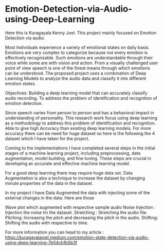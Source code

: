 # Emotion-Detection-via-Audio-using-Deep-Learning

Here this is Kuragayala Kenny Joel.
This project mainly focused on Emotion Detection via audio.

Most Individuals experience a variety of emotional states on daily basis. Emotions are very complex to categorize because not every emotion is effectively recognizable. Such emotions are understandable through their voice while some are with vision and action. From a visually challenged user point of view speech is one of the finest means through which emotions can be understood. The proposed project uses a combination of Deep Learning Models to analyze the audio data and classify it into different emotion states.

Objectives:
Building a deep learning model that can accurately classify audio recording.
To address the problem of identification and recognition of emotion detection.


Since speech varies from person to person and has a behavioral impact in understanding of personality. This research work focus using deep learning as a methodology to address this problem of identification and recognition. Able to give high Accuracy than existing deep learning models.
For more accuracy there can be need for huge dataset so here is the following the 4 dataset which I have taken for the project.


Coming to the implementations I have completed several steps in the initial stages of a machine learning project, including preprocessing, data augmentation, model building, and fine tuning. These steps are crucial in developing an accurate and effective machine learning model.

For a good deep learning there may require huge data set. Data Augmentation is also a technique to increase the dataset by changing minute properties of the data in the dataset.

In my project I have Data Augmented the data with injecting some of the external changes in the data. Here are those

Wave plot which augmented with respective sample audio
Noise Injection : Injection the noise tin the dataset.
Stretching : Stretching the audio file.
Pitching: Increasing the pitch and decreasing the pitch in the audio.
Shifting: Shifting the audio with respective to time.

For more information you can head to my article : https://kuragayalajoel.medium.com/emotion-state-detection-via-audio-using-deep-learning-7b54cb1b5b3f 
